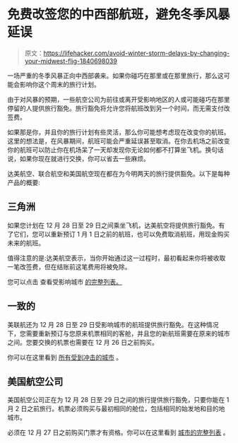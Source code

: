 # 免费改签您的中西部航班，避免冬季风暴延误

> 原文：<https://lifehacker.com/avoid-winter-storm-delays-by-changing-your-midwest-flig-1840698039>

一场严重的冬季风暴正向中西部袭来。如果你碰巧在那里或在那里旅行，那么这可能会影响你这个周末的旅行计划。



由于对风暴的预期，一些航空公司为前往或离开受影响地区的人或可能碰巧在那里停留的人提供旅行豁免。旅行豁免将允许您将航班改到另一个时间，而无需支付改签费。

如果那是你，并且你的旅行计划有些灵活，那么你可能想考虑现在改变你的航班。这里的想法是，在风暴期间，航班可能会严重延误甚至取消。在你去机场之前改变你的航班可以防止你在机场呆了一天却发现你无论如何都不打算坐飞机。换句话说，如果你现在就进行交换，你可以省去一些麻烦。

达美航空、联合航空和美国航空现在都在为今明两天的旅行提供豁免。以下是每种产品的概要:

## 三角洲

如果您计划在 12 月 28 日至 29 日之间乘坐飞机，达美航空将提供旅行豁免。有了它们，您可以重新预订 1 月 1 日之前的航班，也可以免费取消航班，用现金购买未来的航班。

值得注意的是:达美航空表示，当你开始通过这一过程时，最初看起来你将被收取一笔改签费，但在结账前这笔费用将被免除。

您可以点击 查看受影响城市 [的完整列表。](https://www.delta.com/us/en/advisories/weather-alerts/upper-midwest-winter-weather) 

## 一致的

美联航还为 12 月 28 日至 29 日受影响城市的航班提供旅行豁免。在这种情况下，您需要重新预订与您原来机票相同的客舱，并且您的新航班需要在原来的城市之间。您要交换的机票也需要在 12 月 26 日之前购买。

你可以在这里看到 [所有受到冲击的城市](https://www.united.com/ual/en/us/fly/travel/notices.html) 。

## 美国航空公司

美国航空公司正在为 12 月 28 日至 29 日之间的旅行提供旅行豁免，只要你能在 1 月 2 日之前旅行。机票必须购买与最初相同的舱位，包括相同的始发地和目的地城市。

必须在 12 月 27 日之前购买门票才有资格。你可以在这里看到 [城市的完整列表](https://www.aa.com/i18n/travel-info/travel-alerts.jsp) 。